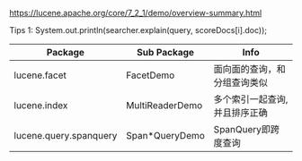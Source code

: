 
https://lucene.apache.org/core/7_2_1/demo/overview-summary.html

Tips 1:
	System.out.println(searcher.explain(query, scoreDocs[i].doc));

|            Package      |   Sub Package    |            Info            |
| ----------------------- | ---------------- | -------------------------- |
| lucene.facet            | FacetDemo        | 面向面的查询，和分组查询类似    |
| lucene.index            | MultiReaderDemo  | 多个索引一起查询, 并且排序正确  |
| lucene.query.spanquery  | Span*QueryDemo   | SpanQuery即跨度查询          |
